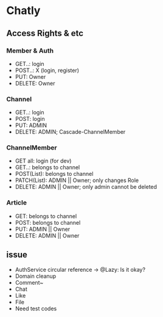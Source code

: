 # Chatly
## Access Rights & etc

### Member & Auth
- GET..: login
- POST..: X (login, register)
- PUT: Owner
- DELETE: Owner

### Channel
- GET..: login
- POST: login
- PUT: ADMIN
- DELETE: ADMIN; Cascade-ChannelMember

### ChannelMember
- GET all: login (for dev)
- GET..: belongs to channel
- POST(List): belongs to channel
- PATCH(List): ADMIN || Owner; only changes Role
- DELETE: ADMIN || Owner; only admin cannot be deleted

### Article
- GET: belongs to channel
- POST: belongs to channel
- PUT: ADMIN || Owner
- DELETE: ADMIN || Owner



## issue
- AuthService circular reference -> @Lazy: Is it okay?
- Domain cleanup
- Comment~
- Chat
- Like
- File
- Need test codes